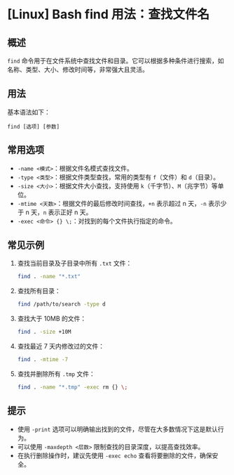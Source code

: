# [Linux] Bash find 用法：查找文件名

## 概述
`find` 命令用于在文件系统中查找文件和目录。它可以根据多种条件进行搜索，如名称、类型、大小、修改时间等，非常强大且灵活。

## 用法
基本语法如下：
```
find [选项] [参数]
```

## 常用选项
- `-name <模式>`：根据文件名模式查找文件。
- `-type <类型>`：根据文件类型查找，常用的类型有 `f`（文件）和 `d`（目录）。
- `-size <大小>`：根据文件大小查找，支持使用 `k`（千字节）、`M`（兆字节）等单位。
- `-mtime <天数>`：根据文件的最后修改时间查找，`+n` 表示超过 n 天，`-n` 表示少于 n 天，`n` 表示正好 n 天。
- `-exec <命令> {} \;`：对找到的每个文件执行指定的命令。

## 常见示例
1. 查找当前目录及子目录中所有 `.txt` 文件：
   ```bash
   find . -name "*.txt"
   ```

2. 查找所有目录：
   ```bash
   find /path/to/search -type d
   ```

3. 查找大于 10MB 的文件：
   ```bash
   find . -size +10M
   ```

4. 查找最近 7 天内修改过的文件：
   ```bash
   find . -mtime -7
   ```

5. 查找并删除所有 `.tmp` 文件：
   ```bash
   find . -name "*.tmp" -exec rm {} \;
   ```

## 提示
- 使用 `-print` 选项可以明确输出找到的文件，尽管在大多数情况下这是默认行为。
- 可以使用 `-maxdepth <层数>` 限制查找的目录深度，以提高查找效率。
- 在执行删除操作时，建议先使用 `-exec echo` 查看将要删除的文件，确保安全。